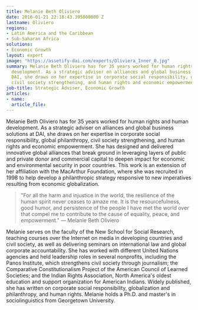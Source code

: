 ```yaml
---
title: Melanie Beth Oliviero
date: 2016-01-21 22:18:43.395000000 Z
lastname: Oliviero
regions:
- Latin America and the Caribbean
- Sub-Saharan Africa
solutions:
- Economic Growth
layout: expert
image: "https://assetify-dai.com/experts/Oliviera_Inner_0.jpg"
summary: Melanie Beth Oliviero has for 35 years worked for human rights and human
  development. As a strategic adviser on alliances and global business solutions at
  DAI, she draws on her expertise in corporate social responsibility, global philanthropy,
  civil society strengthening, and human rights and economic empowerment.
job-title: Strategic Adviser, Economic Growth
articles:
- name: 
  article_file: 
---
```


Melanie Beth Oliviero has for 35 years worked for human rights and human development. As a strategic adviser on alliances and global business solutions at DAI, she draws on her expertise in corporate social responsibility, global philanthropy, civil society strengthening, and human rights and economic empowerment. She has designed and delivered innovative global alliances that break ground in leveraging layers of public and private donor and commercial capital to deepen impact for economic and environmental security in poor countries. This work is an extension of her affiliation with the MacArthur Foundation, where she was recruited in 1998 to help develop a philanthropic strategy responsive to new imperatives resulting from economic globalization.

>"For all the harm and injustice in the world, the resilience of the human spirit never ceases to amaze me. It is the resourcefulness, good humor, and persistence of the people I have met the world over that compel me to contribute to the cause of equality, peace, and empowerment." — Melanie Beth Oliviero

Melanie serves on the faculty of the New School for Social Research, teaching courses over the Internet on media in developing countries and civil society, as well as delivering seminars on international law and global corporate accountability. She has worked with different United Nations agencies and held leadership roles in several nonprofits, including the Panos Institute, which strengthens civil society through journalism; the Comparative Constitutionalism Project of the American Council of Learned Societies; and the Indian Rights Association, North America's oldest education and support organization for American Indians. Widely published, she has written on corporate social responsibility, globalization and philanthropy, and human rights. Melanie holds a Ph.D. and master's in sociolinguistics from Georgetown University.
